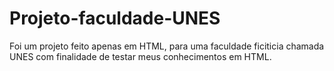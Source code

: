 # Projeto-faculdade-UNES
Foi um projeto feito apenas em HTML, para uma faculdade ficiticia chamada UNES com finalidade de testar meus conhecimentos em HTML.
